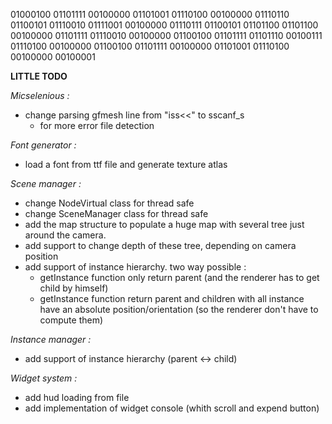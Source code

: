    
01000100 01101111 00100000 01101001 01110100 00100000 01110110 01100101
01110010 01111001 00100000 01110111 01100101 01101100 01101100 00100000
01101111 01110010 00100000 01100100 01101111 01101110 00100111 01110100
00100000 01100100 01101111 00100000 01101001 01110100 00100000 00100001

**LITTLE TODO**

*Micselenious :*
- change parsing gfmesh line from "iss<<" to sscanf_s 
	- for more error file detection

*Font generator :*
 - load a font from ttf file and generate texture atlas


*Scene manager :*
- change NodeVirtual class for thread safe
- change SceneManager class for thread safe
- add the map structure to populate a huge map with several tree just around the camera.
- add support to change depth of these tree, depending on camera position
- add support of instance hierarchy. two way possible :
	- getInstance function only return parent (and the renderer has to get child by himself)
	- getInstance function return parent and children with all instance have an absolute position/orientation
		  (so the renderer don't have to compute them)

*Instance manager :*
- add support of instance hierarchy (parent <-> child)

*Widget system :*
- add hud loading from file
- add implementation of widget console (whith scroll and expend button)
























